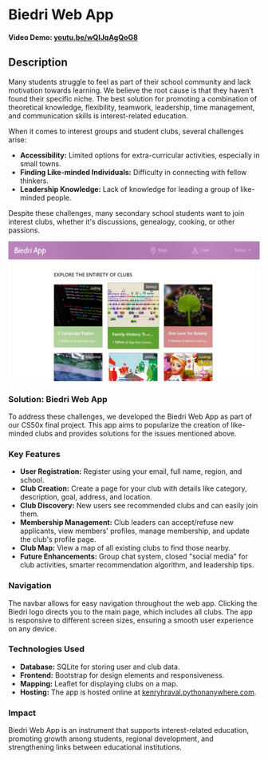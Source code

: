 # Biedri Web App

#### Video Demo: [youtu.be/wQIJqAgQoG8](https://youtu.be/wQIJqAgQoG8)

## Description

Many students struggle to feel as part of their school community and lack motivation towards learning. We believe the root cause is that they haven’t found their specific niche. The best solution for promoting a combination of theoretical knowledge, flexibility, teamwork, leadership, time management, and communication skills is interest-related education.

When it comes to interest groups and student clubs, several challenges arise:

- **Accessibility:** Limited options for extra-curricular activities, especially in small towns.
- **Finding Like-minded Individuals:** Difficulty in connecting with fellow thinkers.
- **Leadership Knowledge:** Lack of knowledge for leading a group of like-minded people.

Despite these challenges, many secondary school students want to join interest clubs, whether it's discussions, genealogy, cooking, or other passions.

<p align="center">
  <img src="static/files/system_pictures/Ekrānuzņēmums 2024-06-19 185440.png" alt="Interest Related Education">
</p>

### Solution: Biedri Web App

To address these challenges, we developed the Biedri Web App as part of our CS50x final project. This app aims to popularize the creation of like-minded clubs and provides solutions for the issues mentioned above.

### Key Features

- **User Registration:** Register using your email, full name, region, and school.
- **Club Creation:** Create a page for your club with details like category, description, goal, address, and location.
- **Club Discovery:** New users see recommended clubs and can easily join them.
- **Membership Management:** Club leaders can accept/refuse new applicants, view members' profiles, manage membership, and update the club's profile page.
- **Club Map:** View a map of all existing clubs to find those nearby.
- **Future Enhancements:** Group chat system, closed "social media" for club activities, smarter recommendation algorithm, and leadership tips.

### Navigation

The navbar allows for easy navigation throughout the web app. Clicking the Biedri logo directs you to the main page, which includes all clubs. The app is responsive to different screen sizes, ensuring a smooth user experience on any device.

### Technologies Used

- **Database:** SQLite for storing user and club data.
- **Frontend:** Bootstrap for design elements and responsiveness.
- **Mapping:** Leaflet for displaying clubs on a map.
- **Hosting:** The app is hosted online at [kenryhraval.pythonanywhere.com](http://kenryhraval.pythonanywhere.com).

### Impact

Biedri Web App is an instrument that supports interest-related education, promoting growth among students, regional development, and strengthening links between educational institutions.
